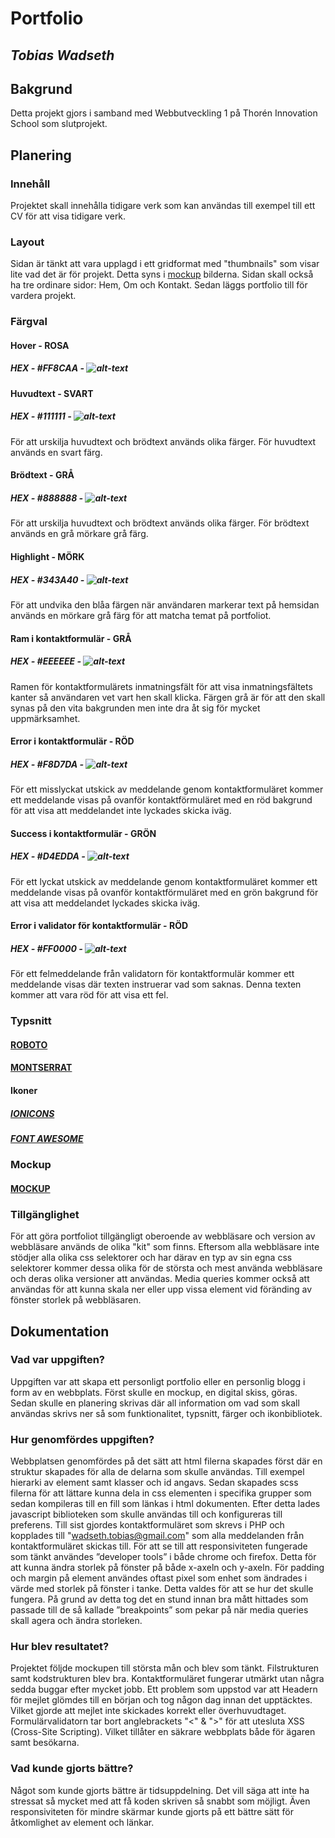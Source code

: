 # Portfolio
## **_Tobias Wadseth_**

## Bakgrund
Detta projekt gjors i samband med Webbutveckling 1 på Thorén Innovation School som slutprojekt.

## Planering

### Innehåll
Projektet skall innehålla tidigare verk som kan användas till exempel till ett CV för att visa tidigare verk.

### Layout
Sidan är tänkt att vara upplagd i ett gridformat med "thumbnails" som visar lite vad det är för projekt. Detta syns i [mockup] bilderna. Sidan skall också ha tre ordinare sidor: Hem, Om och Kontakt. Sedan läggs portfolio till för vardera projekt.

[mockup]: https://github.com/wadsethtobias/WU1_ToWa#Mockup

### Färgval
#### Hover - ROSA
##### HEX - #FF8CAA - ![alt-text](https://via.placeholder.com/15/FF8CAA/FF8CAA?Text=%20 "#FF8CAA")

#### Huvudtext - SVART
##### HEX - #111111 - ![alt-text](https://via.placeholder.com/15/111111/111111?Text=%20 "#111111")
För att urskilja huvudtext och brödtext används olika färger. För huvudtext används en svart färg.

#### Brödtext - GRÅ
##### HEX - #888888 - ![alt-text](https://via.placeholder.com/15/888888/888888?Text=%20 "#888888")
För att urskilja huvudtext och brödtext används olika färger. För brödtext används en grå mörkare grå färg.

#### Highlight - MÖRK
##### HEX - #343A40 - ![alt-text](https://via.placeholder.com/15/343A40/343A40?Text=%20 "#343A40")
För att undvika den blåa färgen när användaren markerar text på hemsidan används en mörkare grå färg för att matcha temat på portfoliot.

#### Ram i kontaktformulär - GRÅ
##### HEX - #EEEEEE - ![alt-text](https://via.placeholder.com/15/EEEEEE/EEEEEE?Text=%20 "#EEEEEE")
Ramen för kontaktformulärets inmatningsfält för att visa inmatningsfältets kanter så användaren vet vart hen skall klicka. Färgen grå är för att den skall synas på den vita bakgrunden men inte dra åt sig för mycket uppmärksamhet.

#### Error i kontaktformulär - RÖD
##### HEX - #F8D7DA - ![alt-text](https://via.placeholder.com/15/F8D7DA/F8D7DA?Text=%20 "#F8D7DA")
För ett misslyckat utskick av meddelande genom kontaktformuläret kommer ett meddelande visas på ovanför kontaktförmuläret med en röd bakgrund för att visa att meddelandet inte lyckades skicka iväg.

#### Success i kontaktformulär - GRÖN
##### HEX - #D4EDDA - ![alt-text](https://via.placeholder.com/15/D4EDDA/D4EDDA?Text=%20 "#D4EDDA")
För ett lyckat utskick av meddelande genom kontaktformuläret kommer ett meddelande visas på ovanför kontaktförmuläret med en grön bakgrund för att visa att meddelandet lyckades skicka iväg.

#### Error i validator för kontaktformulär - RÖD
##### HEX - #FF0000 - ![alt-text](https://via.placeholder.com/15/FF0000/FF0000?Text=%20 "#FF0000")
För ett felmeddelande från validatorn för kontaktformulär kommer ett meddelande visas där texten instruerar vad som saknas. Denna texten kommer att vara röd för att visa ett fel.

### Typsnitt
#### [ROBOTO](https://fonts.google.com/specimen/Roboto)

#### [MONTSERRAT](https://fonts.google.com/specimen/Montserrat)

#### Ikoner
##### [IONICONS](https://ionicons.com)

##### [FONT AWESOME](https://fontawesome.com)

### Mockup
#### [MOCKUP](https://github.com/wadsethtobias/WU1_ToWa/tree/master/mockup)

### Tillgänglighet
För att göra portfoliot tillgängligt oberoende av webbläsare och version av webbläsare används de olika "kit" som finns. Eftersom alla webbläsare inte stödjer alla olika css selektorer och har därav en typ av sin egna css selektorer kommer dessa olika för de största och mest använda webbläsare och deras olika versioner att användas. Media queries kommer också att användas för att kunna skala ner eller upp vissa element vid föränding av fönster storlek på webbläsaren.

## Dokumentation

### Vad var uppgiften?
Uppgiften var att skapa ett personligt portfolio eller en personlig blogg i form av en webbplats. Först skulle en mockup, en digital skiss, göras. Sedan skulle en planering skrivas där all information om vad som skall användas skrivs ner så som funktionalitet, typsnitt, färger och ikonbibliotek.

### Hur genomfördes uppgiften?
Webbplatsen genomfördes på det sätt att html filerna skapades först där en struktur skapades för alla de delarna som skulle användas. Till exempel hierarki av element samt klasser och id angavs. Sedan skapades scss filerna för att lättare kunna dela in css elementen i specifika grupper som sedan kompileras till en fill som länkas i html dokumenten. Efter detta lades javascript biblioteken som skulle användas till och konfigureras till preferens. Till sist gjordes kontaktformuläret som skrevs i PHP och kopplades till "wadseth.tobias@gmail.com" som alla meddelanden från kontaktformuläret skickas till. För att se till att responsiviteten fungerade som tänkt användes ”developer tools” i både chrome och firefox. Detta för att kunna ändra storlek på fönster på både x-axeln och y-axeln. För padding och margin på element användes oftast pixel som enhet som ändrades i värde med storlek på fönster i tanke. Detta valdes för att se hur det skulle fungera. På grund av detta tog det en stund innan bra mått hittades som passade till de så kallade ”breakpoints” som pekar på när media queries skall agera och ändra storleken.

### Hur blev resultatet?
Projektet följde mockupen till största mån och blev som tänkt. Filstrukturen samt kodstrukturen blev bra. Kontaktformuläret fungerar utmärkt utan några sedda buggar efter mycket jobb. Ett problem som uppstod var att Headern för mejlet glömdes till en början och tog någon dag innan det upptäcktes. Vilket gjorde att mejlet inte skickades korrekt eller överhuvudtaget. Formulärvalidatorn tar bort anglebrackets "<" & ">" för att utesluta XSS (Cross-Site Scripting). Vilket tillåter en säkrare webbplats både för ägaren samt besökarna.

### Vad kunde gjorts bättre?
Något som kunde gjorts bättre är tidsuppdelning. Det vill säga att inte ha stressat så mycket med att få koden skriven så snabbt som möjligt. Även responsiviteten för mindre skärmar kunde gjorts på ett bättre sätt för åtkomlighet av element och länkar.
